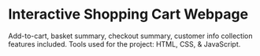 # Interactive Shopping Cart Webpage

Add-to-cart, basket summary, checkout summary, customer info collection features included.
Tools used for the project: HTML, CSS, & JavaScript.
